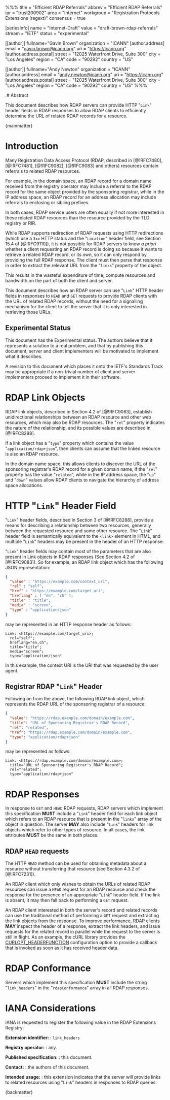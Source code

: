 %%%
title = "Efficient RDAP Referrals"
abbrev = "Efficient RDAP Referrals"
ipr = "trust200902"
area = "Internet"
workgroup = "Registration Protocols Extensions (regext)"
consensus = true

[seriesInfo]
name = "Internet-Draft"
value = "draft-brown-rdap-referrals"
stream = "IETF"
status = "experimental"

[[author]]
fullname="Gavin Brown"
organization = "ICANN"
  [author.address]
  email = "gavin.brown@icann.org"
  uri = "https://icann.org"
  [author.address.postal]
  street = "12025 Waterfront Drive, Suite 300"
  city = "Los Angeles"
  region = "CA"
  code = "90292"
  country = "US"

[[author]]
fullname="Andy Newton"
organization = "ICANN"
  [author.address]
  email = "andy.newton@icann.org"
  uri = "https://icann.org"
  [author.address.postal]
  street = "12025 Waterfront Drive, Suite 300"
  city = "Los Angeles"
  region = "CA"
  code = "90292"
  country = "US"
%%%

.# Abstract

This document describes how RDAP servers can provide HTTP "`Link`" header fields
in RDAP responses to allow RDAP clients to efficiently determine the URL of
related RDAP records for a resource.

{mainmatter}

# Introduction

Many Registration Data Access Protocol (RDAP, described in [@!RFC7480],
[@!RFC7481], [@!RFC9082], [@!RFC9083] and others) resources contain referrals to
related RDAP resources.

For example, in the domain space, an RDAP record for a domain name received from
the registry operator may include a referral to the RDAP record for the same
object provided by the sponsoring registrar, while in the IP address space, an
RDAP record for an address allocation may include referrals to enclosing or
sibling prefixes.

In both cases, RDAP service users are often equally if not more interested in
these related RDAP resources than the resource provided by the TLD registry or
RIR.

While RDAP supports redirection of RDAP requests using HTTP redirections (which
use a `3xx` HTTP status and the "`Location`" header field, see Section 15.4 of
[@!RFC9110]), it is not possible for RDAP servers to know _a priori_ whether a
client requesting an RDAP record is doing so because it wants to retrieve a
related RDAP record, or its own, so it can only respond by providing the full
RDAP response. The client must then parse that response in order to extract the
relevant URL from the "`links`" property of the object.

This results in the wasteful expenditure of time, compute resources and
bandwidth on the part of both the client and server.

This document describes how an RDAP server can use "`Link`" HTTP header fields
in responses to `HEAD` and `GET` requests to provide RDAP clients with the URL
of related RDAP records, without the need for a signalling mechanism for the
client to tell the server that it is only interested in retrieving those URLs.

## Experimental Status

This document has the Experimental status. The authors believe that it
represents a solution to a real problem, and that by publishing this document,
server and client implementers will be motivated to implement what it describes.

A revision to this document which places it onto the IETF's Standards Track may
be appropriate if a non-trivial number of client and server implementers proceed
to implement it in their software.

# RDAP Link Objects

RDAP link objects, described in Section 4.2 of [@!RFC9083], establish
unidirectional relationships between an RDAP resource and other web resources,
which may also be RDAP resources. The "`rel`" property indicates the nature of
the relationship, and its possible values are described in [@!RFC8288].

If a link object has a "`type`" property which contains the value
"`application/rdap+json`", then clients can assume that the linked resource is
also an RDAP resource.

In the domain name space, this allows clients to discover the URL of the
sponsoring registrar's RDAP record for a given domain name, if the "`rel`"
property has the value "`related`", while in the IP address space, the "`up`"
and "`down`" values allow RDAP clients to navigate the hierarchy of address
space allocations.

# HTTP "`Link`" Header Field

"`Link`" header fields, described in Section 3 of [@!RFC8288], provide a means
for describing a relationship between two resources, generally between the
requested resource and some other resource. The "`Link`" header field is
semantically equivalent to the `<link>` element in HTML, and multiple "`Link`"
headers may be present in the header of an HTTP response.

"`Link`" header fields may contain most of the parameters that are also present
in Link objects in RDAP responses (See Section 4.2 of [@!RFC9083]). So for
example, an RDAP link object which has the following JSON representation:

```json
{
  "value" : "https://example.com/context_uri",
  "rel" : "self",
  "href" : "https://example.com/target_uri",
  "hreflang" : [ "en", "ch" ],
  "title" : "title",
  "media" : "screen",
  "type" : "application/json"
}
```

may be represented in an HTTP response header as follows:

```
Link: <https://example.com/target_uri>;
  rel="self";
  hreflang="en,ch";
  title="title";
  media="screen";
  type="application/json"
```

In this example, the context URI is the URI that was requested by the user
agent.

## Registrar RDAP "`Link`" Header

Following on from the above, the following RDAP link object, which represents
the RDAP URL of the sponsoring registrar of a resource:

```json
{
  "value": "https://rdap.example.com/domain/example.com",
  "title": "URL of Sponsoring Registrar's RDAP Record",
  "rel": "related",
  "href": "https://rdap.example.com/domain/example.com",
  "type": "application/rdap+json"
}
```

may be represented as follows:

```
Link: <https://rdap.example.com/domain/example.com>;
  title="URL of Sponsoring Registrar's RDAP Record";
  rel="related";
  type="application/rdap+json"
```

# RDAP Responses

In response to `GET` and `HEAD` RDAP requests, RDAP servers which implement this
specification **MUST** include a "`Link`" header field for each link object
which refers to an RDAP resource that is present in the "`links`" array of the
object in question. The server **MAY** also include "`Link`" headers for link
objects which refer to other types of resource. In all cases, the link
attributes **MUST** be the same in both places.

## RDAP `HEAD` requests

The HTTP `HEAD` method can be used for obtaining metadata about a resource
without transferring that resource (see Section 4.3.2 of [@!RFC7231]).

An RDAP client which only wishes to obtain the URLs of related RDAP resources
can issue a `HEAD` request for an RDAP resource and check the response for the
presence of an appropriate "`Link`" header field. If the link is absent, it may
then fall back to performing a `GET` request.

An RDAP client interested in both the server's record and related records can
use the traditional method of performing a `GET` request and extracting the link
objects from the response. To improve performance, RDAP clients **MAY** inspect
the header of a response, extract the link headers, and issue  requests for the
related record in parallel while the request to the server is still in flight.
As an example, the cURL library provides the
[CURLOPT_HEADERFUNCTION](https://curl.se/libcurl/c/CURLOPT_HEADERFUNCTION.html)
configuration option to provide a callback that is invoked as soon as it has
received header data.

# RDAP Conformance

Servers which implement this specification **MUST** include the string
"`link_headers`" in the "`rdapConformance`" array in all RDAP
responses.

# IANA Considerations

IANA is requested to register the following value in the RDAP Extensions
Registry:

**Extension identifier:**
: `link_headers`

**Registry operator:**
: any.

**Published specification:**
: this document.

**Contact:**
: the authors of this document.

**Intended usage:**
: this extension indicates that the server will provide links to related
resources using "`Link`" headers in responses to RDAP queries.

{backmatter}
